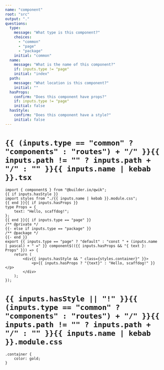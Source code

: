 ```yaml
---
name: "component"
root: "src"
output: "."
questions:
  type:
    message: "What type is this component?"
    choices:
      - "common"
      - "page"
      - "package"
    initial: "common"
  name:
    message: "What is the name of this component?"
    if: inputs.type != "page"
    initial: "index"
  path:
    message: "What location is this component?"
    initial: ""
  hasProps:
    confirm: "Does this component have props?"
    if: inputs.type != "page"
    initial: false
  hasStyle:
    confirm: "Does this component have a style?"
    initial: false
---
```


# `{{ (inputs.type == "common" ? "components" : "routes") + "/" }}{{ inputs.path != "" ? inputs.path + "/" : "" }}{{ inputs.name | kebab }}.tsx`

```
import { component$ } from "@builder.io/qwik";
{{ if inputs.hasStyle }}
import styles from "./{{ inputs.name | kebab }}.module.css";
{{ end }}{{ if inputs.hasProps }}
type Props = {
	text: "Hello, scaffdog!";
};
{{ end }}{{ if inputs.type == "page" }}
/** @private */
{{- else if inputs.type == "package" }}
/** @package */
{{- end }}
export {{ inputs.type == "page" ? "default" : "const " + (inputs.name | pascal) + " =" }} component$(({{ inputs.hasProps && "{ text }: Props" }}) => {
	return (
		<div{{ inputs.hasStyle && " class={styles.container}" }}>
			<p>{{ inputs.hasProps ? "{text}" : "Hello, scaffdog!" }}</p>
		</div>
	);
});

```

# `{{ inputs.hasStyle || "!" }}{{ (inputs.type == "common" ? "components" : "routes") + "/" }}{{ inputs.path != "" ? inputs.path + "/" : "" }}{{ inputs.name | kebab }}.module.css`

```
.container {
	color: gold;
}

```
